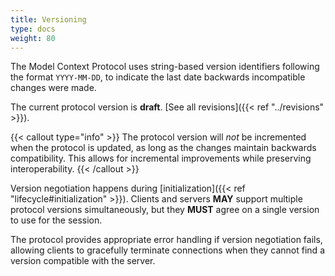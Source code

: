 ```yaml
---
title: Versioning
type: docs
weight: 80
---
```


The Model Context Protocol uses string-based version identifiers following the format
`YYYY-MM-DD`, to indicate the last date backwards incompatible changes were made.

The current protocol version is **draft**. [See all
revisions]({{< ref "../revisions" >}}).

{{< callout type="info" >}} The protocol version will _not_ be incremented when the
protocol is updated, as long as the changes maintain backwards compatibility. This allows
for incremental improvements while preserving interoperability. {{< /callout >}}

Version negotiation happens during
[initialization]({{< ref "lifecycle#initialization" >}}). Clients and servers **MAY**
support multiple protocol versions simultaneously, but they **MUST** agree on a single
version to use for the session.

The protocol provides appropriate error handling if version negotiation fails, allowing
clients to gracefully terminate connections when they cannot find a version compatible
with the server.
